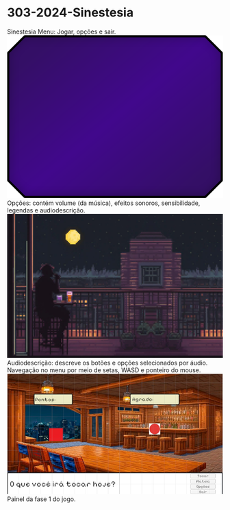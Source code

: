 # 303-2024-Sinestesia
Sinestesia
Menu: Jogar, opções e sair.\
![alt text](https://github.com/TP-Coltec-UFMG/303-2024-Sinestesia/blob/main/Assets/Sprites/Background_Opcoes.png)\
Opções: contém volume (da música), efeitos sonoros, sensibilidade, legendas e audiodescrição.\
![alt text](https://github.com/TP-Coltec-UFMG/303-2024-Sinestesia/blob/main/Assets/Sprites/background_Menu_Inicial.jpg)\
Audiodescrição: descreve os botões e opções selecionados por áudio.
Navegação no menu por meio de setas, WASD e ponteiro do mouse.
![alt text](https://github.com/TP-Coltec-UFMG/303-2024-Sinestesia/blob/main/Painel_fase_1.jpeg)\
Painel da fase 1 do jogo.
